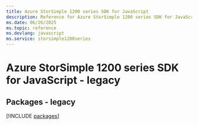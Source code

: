 ```yaml
---
title: Azure StorSimple 1200 series SDK for JavaScript
description: Reference for Azure StorSimple 1200 series SDK for JavaScript
ms.date: 06/26/2025
ms.topic: reference
ms.devlang: javascript
ms.service: storsimple1200series
---
```

# Azure StorSimple 1200 series SDK for JavaScript - legacy
## Packages - legacy
[!INCLUDE [packages](storsimple-1200-series-index.md)]